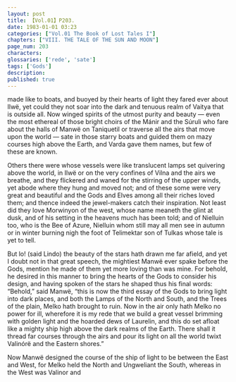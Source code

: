 ```yaml
---
layout: post
title: 【Vol.01】P203.
date: 1983-01-01 03:23
categories: ["Vol.01 The Book of Lost Tales I"]
chapters: ["VIII. THE TALE OF THE SUN AND MOON"]
page_num: 203
characters: 
glossaries: ['rede', 'sate']
tags: ['Gods']
description: 
published: true
---
```


<p style="text-indent: 0;">
made like to boats, and buoyed by their hearts of light they fared ever about Ilwë, yet could they not soar into the dark and tenuous realm of Vaitya that is outside all. Now winged spirits of the utmost purity and beauty — even the most ethereal of those bright choirs of the Mánir and the Súruli who fare about the halls of Manwë on Taniquetil or traverse all the airs that move upon the world — sate in those starry boats and guided them on mazy courses high above the Earth, and Varda gave them names, but few of these are known.
</p>

Others there were whose vessels were like translucent lamps set quivering above the world, in Ilwë or on the very confines of Vilna and the airs we breathe, and they flickered and waned for the stirring of the upper winds, yet abode where they hung and moved not; and of these some were very great and beautiful and the Gods and Elves among all their riches loved them; and thence indeed the jewel-makers catch their inspiration. Not least did they love Morwinyon of the west, whose name meaneth the glint at dusk, and of his setting in the heavens much has been told; and of Nielluin too, who is the Bee of Azure, Nielluin whom still may all men see in autumn or in winter burning nigh the foot of Telimektar son of Tulkas whose tale is yet to tell.

But lo! (said Lindo) the beauty of the stars hath drawn me far afield, and yet I doubt not in that great speech, the mightiest Manwë ever spake before the Gods, mention he made of them yet more loving than was mine. For behold, he desired in this manner to bring the hearts of the Gods to consider his design, and having spoken of the stars he shaped thus his final words: “Behold,” said Manwë, “this is now the third essay of the Gods to bring light into dark places, and both the Lamps of the North and South, and the Trees of the plain, Melko hath brought to ruin. Now in the air only hath Melko no power for ill, wherefore it is my rede that we build a great vessel brimming with golden light and the hoarded dews of Laurelin, and this do set afloat like a mighty ship high above the dark realms of the Earth. There shall it thread far courses through the airs and pour its light on all the world twixt Valinórë and the Eastern shores.”

Now Manwë designed the course of the ship of light to be between the East and West, for Melko held the North and Ungweliant the South, whereas in the West was Valinor and

